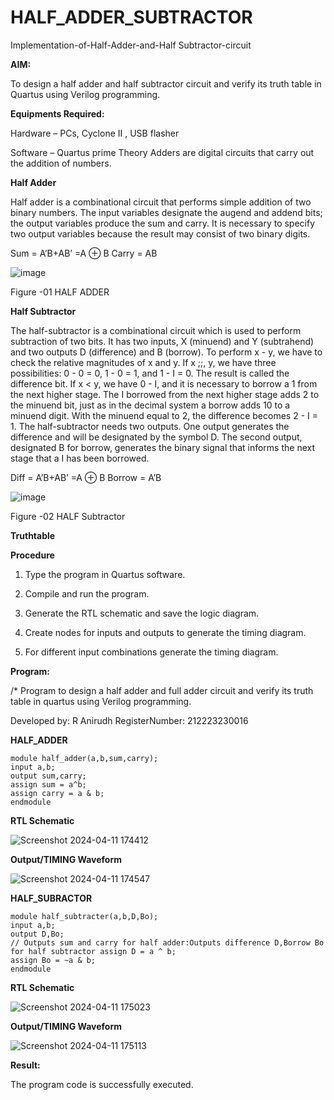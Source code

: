 # HALF_ADDER_SUBTRACTOR

Implementation-of-Half-Adder-and-Half Subtractor-circuit

**AIM:**

To design a half adder and half subtractor circuit and verify its truth table in Quartus using Verilog programming.

**Equipments Required:**

Hardware – PCs, Cyclone II , USB flasher 

Software – Quartus prime Theory Adders are digital circuits that carry out the addition of numbers.

**Half Adder**

Half adder is a combinational circuit that performs simple addition of two binary numbers. The input variables designate the augend and addend bits; the output variables produce the sum and carry. It is necessary to specify two output variables because the result may consist of two binary digits.

Sum = A’B+AB’ =A ⊕ B Carry = AB

![image](https://github.com/naavaneetha/HALF_ADDER_SUBTRACTOR/assets/154305477/bd4a0b2c-cdbc-4184-ab08-81578f121e1f)

Figure -01 HALF ADDER

**Half Subtractor**

The half-subtractor is a combinational circuit which is used to perform subtraction of two bits. It has two inputs, X (minuend) and Y (subtrahend) and two outputs D (difference) and B (borrow). To perform x - y, we have to check the relative magnitudes of x and y. If x ;;, y, we have three possibilities: 0 - 0 = 0, 1 - 0 = 1, and 1 - I = 0. The result is called the difference bit. If x < y, we have 0 - I, and it is necessary to borrow a 1 from the next higher stage. The I borrowed from the next higher stage adds 2 to the minuend bit, just as in the decimal system a borrow adds 10 to a minuend digit. With the minuend equal to 2, the difference becomes 2 - I = 1. The half-subtractor needs two outputs. One output generates the difference and will be designated by the symbol D. The second output, designated B for borrow, generates the binary signal that informs the next stage that a I has been borrowed. 

Diff = A’B+AB’ =A ⊕ B
Borrow = A’B

 ![image](https://github.com/naavaneetha/HALF_ADDER_SUBTRACTOR/assets/154305477/d76b099c-513f-4e7c-843a-e2fd028a531a)

Figure -02 HALF Subtractor

**Truthtable**

**Procedure**

1.	Type the program in Quartus software.

2.	Compile and run the program.

3.	Generate the RTL schematic and save the logic diagram.

4.	Create nodes for inputs and outputs to generate the timing diagram.

5.	For different input combinations generate the timing diagram.


**Program:**

/* Program to design a half adder and full adder circuit and verify its truth table in quartus using Verilog programming.

Developed by: R Anirudh RegisterNumber: 212223230016

**HALF_ADDER**
````
module half_adder(a,b,sum,carry);
input a,b;
output sum,carry;
assign sum = a^b;
assign carry = a & b;
endmodule
````

**RTL Schematic**

![Screenshot 2024-04-11 174412](https://github.com/anushanirudh/HALF_ADDER_SUBTRACTOR/assets/151725737/c9aaa982-5161-4358-9284-ba2790a24179)



**Output/TIMING Waveform**

![Screenshot 2024-04-11 174547](https://github.com/anushanirudh/HALF_ADDER_SUBTRACTOR/assets/151725737/e3259a2f-9cde-4b9d-a574-87bb3782a632)

**HALF_SUBRACTOR**

````
module half_subtracter(a,b,D,Bo);
input a,b;
output D,Bo;
// Outputs sum and carry for half adder:Outputs difference D,Borrow Bo for half subtractor assign D = a ^ b;
assign Bo = ~a & b;
endmodule
````

**RTL Schematic**

![Screenshot 2024-04-11 175023](https://github.com/anushanirudh/HALF_ADDER_SUBTRACTOR/assets/151725737/4ee92fe8-4141-4adf-ac52-c2a55a919f5b)

**Output/TIMING Waveform**

![Screenshot 2024-04-11 175113](https://github.com/anushanirudh/HALF_ADDER_SUBTRACTOR/assets/151725737/920b359d-43b5-4316-ac76-141bd021af9b)



**Result:**

The program code is successfully executed.
